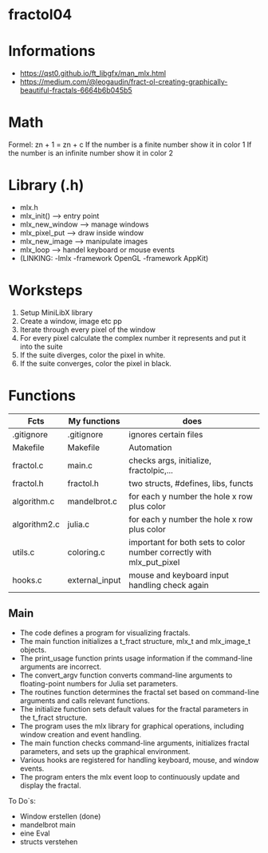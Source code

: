 # fractol04

# Informations
- https://qst0.github.io/ft_libgfx/man_mlx.html
- https://medium.com/@leogaudin/fract-ol-creating-graphically-beautiful-fractals-6664b6b045b5

# Math
Formel: zn + 1 = zn + c
If the number is a finite number show it in color 1
If the number is an infinite number show it in color 2

# Library (.h)
- mlx.h
- mlx_init() --> entry point
- mlx_new_window --> manage windows
- mlx_pixel_put --> draw inside window
- mlx_new_image --> manipulate images
- mlx_loop --> handel keyboard or mouse events
- (LINKING: -lmlx -framework OpenGL -framework AppKit)

# Worksteps
1. Setup MiniLibX library
2. Create a window, image etc pp
3. Iterate through every pixel of the window
4. For every pixel calculate the complex number it represents and put it into the suite
5. If the suite diverges, color the pixel in white.
6. If the suite converges, color the pixel in black.

# Functions
| Fcts | My functions| does|
|-|-|-|
| .gitignore | .gitignore| ignores certain files |
| Makefile | Makefile | Automation |
| fractol.c | main.c | checks args, initialize, fractolpic,... |
| fractol.h | fractol.h | two structs, #defines, libs, functs |
| algorithm.c | mandelbrot.c | for each y number the hole x row plus color | 
| algorithm2.c | julia.c | for each y number the hole x row plus color |
| utils.c | coloring.c | important for both sets to color number correctly with mlx_put_pixel |
| hooks.c | external_input | mouse and keyboard input handling check again |

## Main
- The code defines a program for visualizing fractals.
- The main function initializes a t_fract structure, mlx_t and mlx_image_t objects.
- The print_usage function prints usage information if the command-line arguments are incorrect.
- The convert_argv function converts command-line arguments to floating-point numbers for Julia set parameters.
- The routines function determines the fractal set based on command-line arguments and calls relevant functions.
- The initialize function sets default values for the fractal parameters in the t_fract structure.
- The program uses the mlx library for graphical operations, including window creation and event handling.
- The main function checks command-line arguments, initializes fractal parameters, and sets up the graphical environment.
- Various hooks are registered for handling keyboard, mouse, and window events.
- The program enters the mlx event loop to continuously update and display the fractal.

To Do`s:
- Window erstellen (done)
- mandelbrot main 
- eine Eval
- structs verstehen